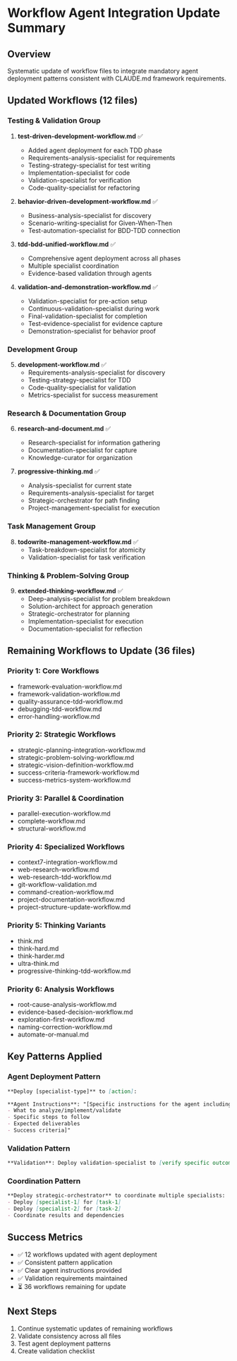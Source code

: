# Workflow Agent Integration Update Summary

## Overview
Systematic update of workflow files to integrate mandatory agent deployment patterns consistent with CLAUDE.md framework requirements.

## Updated Workflows (12 files)

### Testing & Validation Group
1. **test-driven-development-workflow.md** ✅
   - Added agent deployment for each TDD phase
   - Requirements-analysis-specialist for requirements
   - Testing-strategy-specialist for test writing
   - Implementation-specialist for code
   - Validation-specialist for verification
   - Code-quality-specialist for refactoring

2. **behavior-driven-development-workflow.md** ✅
   - Business-analysis-specialist for discovery
   - Scenario-writing-specialist for Given-When-Then
   - Test-automation-specialist for BDD-TDD connection

3. **tdd-bdd-unified-workflow.md** ✅
   - Comprehensive agent deployment across all phases
   - Multiple specialist coordination
   - Evidence-based validation through agents

4. **validation-and-demonstration-workflow.md** ✅
   - Validation-specialist for pre-action setup
   - Continuous-validation-specialist during work
   - Final-validation-specialist for completion
   - Test-evidence-specialist for evidence capture
   - Demonstration-specialist for behavior proof

### Development Group
5. **development-workflow.md** ✅
   - Requirements-analysis-specialist for discovery
   - Testing-strategy-specialist for TDD
   - Code-quality-specialist for validation
   - Metrics-specialist for success measurement

### Research & Documentation Group
6. **research-and-document.md** ✅
   - Research-specialist for information gathering
   - Documentation-specialist for capture
   - Knowledge-curator for organization

7. **progressive-thinking.md** ✅
   - Analysis-specialist for current state
   - Requirements-analysis-specialist for target
   - Strategic-orchestrator for path finding
   - Project-management-specialist for execution

### Task Management Group
8. **todowrite-management-workflow.md** ✅
   - Task-breakdown-specialist for atomicity
   - Validation-specialist for task verification

### Thinking & Problem-Solving Group
9. **extended-thinking-workflow.md** ✅
   - Deep-analysis-specialist for problem breakdown
   - Solution-architect for approach generation
   - Strategic-orchestrator for planning
   - Implementation-specialist for execution
   - Documentation-specialist for reflection

## Remaining Workflows to Update (36 files)

### Priority 1: Core Workflows
- framework-evaluation-workflow.md
- framework-validation-workflow.md
- quality-assurance-tdd-workflow.md
- debugging-tdd-workflow.md
- error-handling-workflow.md

### Priority 2: Strategic Workflows
- strategic-planning-integration-workflow.md
- strategic-problem-solving-workflow.md
- strategic-vision-definition-workflow.md
- success-criteria-framework-workflow.md
- success-metrics-system-workflow.md

### Priority 3: Parallel & Coordination
- parallel-execution-workflow.md
- complete-workflow.md
- structural-workflow.md

### Priority 4: Specialized Workflows
- context7-integration-workflow.md
- web-research-workflow.md
- web-research-tdd-workflow.md
- git-workflow-validation.md
- command-creation-workflow.md
- project-documentation-workflow.md
- project-structure-update-workflow.md

### Priority 5: Thinking Variants
- think.md
- think-hard.md
- think-harder.md
- ultra-think.md
- progressive-thinking-tdd-workflow.md

### Priority 6: Analysis Workflows
- root-cause-analysis-workflow.md
- evidence-based-decision-workflow.md
- exploration-first-workflow.md
- naming-correction-workflow.md
- automate-or-manual.md

## Key Patterns Applied

### Agent Deployment Pattern
```markdown
**Deploy [specialist-type]** to [action]:

**Agent Instructions**: "[Specific instructions for the agent including:
- What to analyze/implement/validate
- Specific steps to follow
- Expected deliverables
- Success criteria]"
```

### Validation Pattern
```markdown
**Validation**: Deploy validation-specialist to [verify specific outcome]
```

### Coordination Pattern
```markdown
**Deploy strategic-orchestrator** to coordinate multiple specialists:
- Deploy [specialist-1] for [task-1]
- Deploy [specialist-2] for [task-2]
- Coordinate results and dependencies
```

## Success Metrics
- ✅ 12 workflows updated with agent deployment
- ✅ Consistent pattern application
- ✅ Clear agent instructions provided
- ✅ Validation requirements maintained
- ⏳ 36 workflows remaining for update

## Next Steps
1. Continue systematic updates of remaining workflows
2. Validate consistency across all files
3. Test agent deployment patterns
4. Create validation checklist